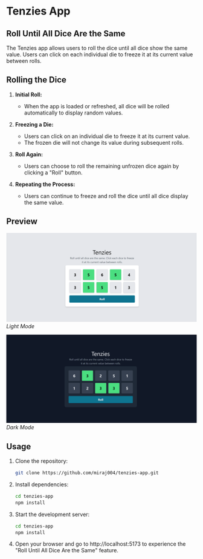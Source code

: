 # Tenzies App

## Roll Until All Dice Are the Same

The Tenzies app allows users to roll the dice until all dice show the same value. Users can click on each individual die to freeze it at its current value between rolls.

## Rolling the Dice

1. **Initial Roll:**
    - When the app is loaded or refreshed, all dice will be rolled automatically to display random values.

2. **Freezing a Die:**
    - Users can click on an individual die to freeze it at its current value.
    - The frozen die will not change its value during subsequent rolls.

3. **Roll Again:**
    - Users can choose to roll the remaining unfrozen dice again by clicking a "Roll" button.

4. **Repeating the Process:**
    - Users can continue to freeze and roll the dice until all dice display the same value.

## Preview

![Screenshot 1](./src/assets/lightmode.png)
*Light Mode*

![Screenshot 2](./src/assets/darkmode.png)
*Dark Mode*


## Usage

1. Clone the repository:

   ```bash
   git clone https://github.com/miraj004/tenzies-app.git
   ```

2. Install dependencies:
   ```bash
   cd tenzies-app
   npm install
   ```
   
3. Start the development server:
   ```bash
   cd tenzies-app
   npm install
   ```
4. Open your browser and go to http://localhost:5173 to experience the "Roll Until All Dice Are the Same" feature.

